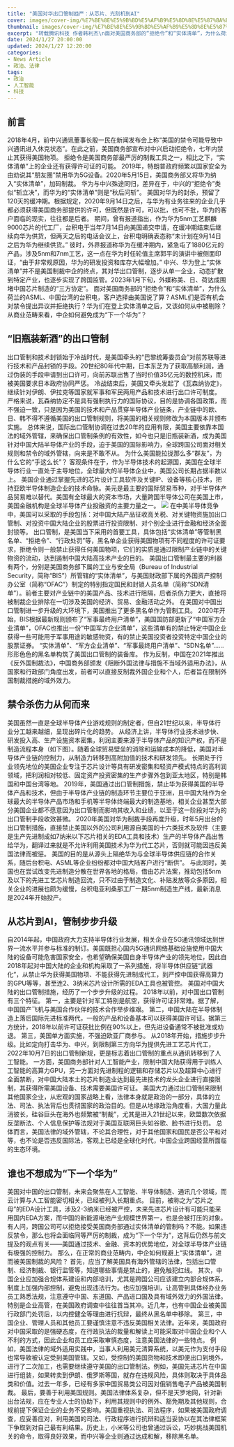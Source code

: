 ```yaml
---
title: "美国对华出口管制趋严：从芯片、光刻机到AI"
cover: images/cover-img/%E7%BE%8E%E5%9B%BD%E5%AF%B9%E5%8D%8E%E5%87%BA%E5%8F%A3%E7%AE%A1%E5%88%B6%E8%B6%8B%E4%B8%A5%EF%BC%9A%E4%BB%8E%E8%8A%AF%E7%89%87%E3%80%81%E5%85%89%E5%88%BB%E6%9C%BA%E5%88%B0AI.png
thumbnail: images/cover-img/%E7%BE%8E%E5%9B%BD%E5%AF%B9%E5%8D%8E%E5%87%BA%E5%8F%A3%E7%AE%A1%E5%88%B6%E8%B6%8B%E4%B8%A5%EF%BC%9A%E4%BB%8E%E8%8A%AF%E7%89%87%E3%80%81%E5%85%89%E5%88%BB%E6%9C%BA%E5%88%B0AI.png
excerpt: "转载腾讯科技 作者韩利杰\n面对美国商务部的“拒绝令”和“实体清单”，为什么荷兰的ASML、中国台湾的台积电，客户选择由美国说了算？ASML们是否有机会对禁令提出异议并拒绝执行？华为们在登上实体清单之后，又该如何从中被剔除？从商业范畴来看，中企如何避免成为“下一个华为”？" 
date: 2024/1/27 20:00:00
updated: 2024/1/27 12:20:00
categories:
- News Article
- 政治、法律
tags: 
- 政治
- 人工智能
- 科技
---
```

## 前言
2018年4月，前中兴通讯董事长殷一民在新闻发布会上称“美国的禁令可能导致中兴通讯进入休克状态”。在此之前，美国商务部宣布对中兴启动拒绝令，七年内禁止其获得美国物项。
拒绝令是美国商务部最严厉的制裁工具之一，相比之下，“实体清单”上的企业还有获得许可证的可能。
2019年，特朗普政府频繁以国家安全为由劝说其“朋友圈”禁用华为5G设备。2020年5月15日，美国商务部又将华为纳入“实体清单”，加码制裁。
华为与中兴殊途同归，差异在于，中兴的“拒绝令”类似“斩立决”，而华为的“实体清单”则是“秋后问斩”。
美国对华为的封杀，预留了120天的缓冲期。根据规定，2020年9月14日之后，与华为有业务往来的企业几乎都必须获得美国商务部提供的许可，但既然是许可，可以批，也可不批，华为的客户面临的现实，往往都是后者。
期间，曾有报道指出，作为华为5nm工艺麒麟9000芯片的代工厂，台积电于当年7月14日向美国递交申请，在缓冲期结束后继续向华为供货，但两天之后的电话会议上，台积电明确表态称“未计划在9月14日之后为华为继续供货。”
彼时，外界报道称华为在缓冲期内，紧急屯了1880亿元的产品，涉及5nm和7nm工艺，这一点在华为时任轮值主席郭平的演讲中被侧面印证，“由于非常规原因，华为的研发投资和库存大幅增加。”
中兴、华为登上“实体清单”并不是美国制裁中企的终点，其对华出口管制，逐步从单一企业，动态扩散到特定产业，也逐步实现了跨国监管。2023年1月下旬，外媒称美、日、荷达成围堵中国芯片制造的“三方协定”。
面对美国商务部的“拒绝令”和“实体清单”，为什么荷兰的ASML、中国台湾的台积电，客户选择由美国说了算？ASML们是否有机会对禁令提出异议并拒绝执行？华为们在登上实体清单之后，又该如何从中被剔除？从商业范畴来看，中企如何避免成为“下一个华为”？
## “旧瓶装新酒”的出口管制
出口管制和技术封锁始于冷战时代，是美国牵头的“巴黎统筹委员会”对前苏联等进行技术和产品封锁的手段。20世纪80年代中期，日本东芝为了获取高额利润，通过伪装的手段申请到出口许可，向前苏联出售了当时价值35亿元的数控机床，而被美国要求日本政府协同严惩。
冷战结束后，美国又牵头发起了《瓦森纳协定》，继续针对伊朗、伊拉克等国家就军事和军民两用产品和技术进行出口许可制度。
严格来说，瓦森纳协定不是具有强制执行力的国际协议，目的是协调各国政策，而不强迫一致，只是因为美国的技术和产品贯穿半导体产业链条，产业链中的欧、日、韩不得不遵循美国的出口管制规则，将美国的相关规则修改为本国版本并颁布实施。
总体来说，国际出口管制协调在过去20年的应用有限，美国主要依靠本国法的域外管辖，来确保出口管制条例的有效性，如今也只是旧瓶装新酒，成为美国针对中国大陆半导体产业的手段，迫于美国的国际影响力，全球跨国公司面对相关规则和禁令的域外管辖，向来是不敢不从。
为什么美国能拉拢那么多“群友”，为什么它的“手这么长”？
客观条件在于，作为半导体技术的起源国，美国在全球半导体行业一直处于主导地位，全球最大的半导体企业中，美国公司长期占据半数以上。
美国企业通过掌握先进的芯片设计工具软件及关键IP、设备等核心技术，把持亚欧半导体制造企业的技术命脉。美元是最主要的国际贸易币种，对于半导体产品贸易难以替代。美国有全球最大的资本市场，大量跨国半导体公司在美国上市，美国金融机构是全球半导体产业投融资的主要力量之一。
![](/images/posts/2023年美国大型半导体公司市值排行.png)
在中美半导体竞争中，美国可以采取的手段包括：对中国大陆产品征收高关税、对关键物资施加出口管制、对投资中国大陆企业的股票进行投资限制、对个别企业进行金融和经济全面封锁等。
出口管制，是美国当下采用的首要工具，具体包括“实体清单”等管制黑名单、“拒绝令”、“行政处罚”等，黑名单企业获得美国物项有不同程度的许可证要求，拒绝令则一般禁止获得任何美国物项，它们的实质是通过限制产业链中的关键物资的流动，达到遏制中国大陆高技术产业的目的。
美国出口管制最主要的利器有两个，分别是美国商务部下属的工业与安全局（Bureau of Industrial Security，简称“BIS”）所管辖的“实体清单”，与美国财政部下属的外国资产控制办公室（简称“OFAC”）制定的特别指定国民和封锁人员名单（简称“SDN清单”）。前者主要对产业链中的美国产品、技术进行阻隔，后者杀伤力更大，直接将被制裁企业排除在一切涉及美国的经济、贸易、金融活动之外。
在美国对中国出口管制进一步升级的大环境下，美国推出了更多黑名单作为管制工具。
2020年开始，BIS根据最新规则颁布了“军事最终用户清单”，美国国防部更新了“中国军方企业清单”，OFAC也推出一份“中国军方企业清单”，这些清单有的禁止特定中国企业获得一些可能用于军事用途的敏感物资，有的禁止美国投资者投资特定中国企业的股票证券。
“实体清单”、“军方企业清单”、“军事最终用户清单”、“SDN名单”……形形色色的黑名单构筑了美国出口管制的装备库。
作为反制，中国在2021年推出《反外国制裁法》，中国商务部颁发《阻断外国法律与措施不当域外适用办法》，从国家和行政部门角度出发，前者可以直接反制裁外国企业和个人，后者旨在限制外国制裁措施的域外效力。
## 禁令杀伤力从何而来
美国虽然一直是全球半导体产业游戏规则的制定者，但自21世纪以来，半导体行业分工越来越细，呈现出碎片化的趋势。
从经济上讲，半导体行业技术进步快、研发投入高、生产设施资本密集，利润主要来源于半导体产品的知识产权，而不是制造流程本身（如下图）。随着全球贸易壁垒的消除和运输成本的降低，美国对半导体产业链的控制力，从制造力转移到高附加值的技术和研发领先。
长期处于行业领先地位的美国企业专注于芯片设计等具有研发密集和轻资产模式特点的高利润领域，把利润相对较低、固定资产投资密集的生产步骤外包到亚太地区，特别是韩国和中国台湾等地。
2019年，美国通过出口管制措施，禁止华为获得美国的半导体产品和技术，但由于半导体产业链的制造环节主要位于亚洲，且中国大陆作为全球最大的半导体产品市场和手机等半导体终端最大的制造基地，相关企业甚至大部分美国企业都不愿意因为出口管制而影响其收入和业绩，以至于这一阶段对华为的出口管制手段收效甚微。
2020年美国对华为制裁手段再度升级，时年5月出台的出口管制措施，直接禁止美国以外的公司利用源自美国的十六类技术及软件（主要是生产先进制成如7纳米以下芯片相关的EDA工具和技术）生产的半导体产品出售给华为，翻译过来就是不允许利用美国技术为华为代工芯片，否则就可能因违反美国法律而被惩。
美国的目的是从源头上隔绝华为与全球半导体供应链的合作关系，随后台积电、ASML等企业纷纷都对中国大陆客户进行“断供”。
与此同时，美国也在尝试改变先进制造分散在世界各地的格局，借由芯片法案，推动包括5nm及以下的先进工艺芯片制造回流，只不过由于制造文化、补贴发放等众多原因，相关企业的进展也颇为缓慢，台积电亚利桑那工厂一期5nm制造生产线，最新消息是2024年开始投产。
## 从芯片到AI，管制步步升级
自2014年起，中国政府大力支持半导体行业发展，相关企业在5G通讯领域达到世界一流水平并参与标准的制订。美国既担心国内5G通讯网络基础设施使用中国大陆的设备可能危害国家安全，也希望确保美国自身半导体产业的领先地位，因此自2018年起对中国大陆的企业和机构采取了一系列措施，将半导体供应链“武器化”，从禁止华为获得美国物项、不能获得先进制成代工，到严控中国获得高算力的GPU等等，甚至连2、3纳米芯片设计所需的EDA工具也被管控。
美国对中国大陆的出口管制措施，经历了一个步步升级的过程。
2018年以前，对中国出口管制有三个特征。
第一，主要是针对军工特别是航空，获得许可证非常难。据了解，中国国产飞机与美国合作伙伴的技术合作举步维艰。
第二，中国大陆在半导体制造上落后国际先进标准两代，一般的产品和设备基本可以获得美国许可证。据第三方统计，2018年以前许可证获批比例在90%以上，但先进设备通常不被批准或劝退。
第三，美国单方面实施，不强迫欧亚厂商参与。
从2018年开始，措施步步升级。比如定向打击华为、中兴，到限制第三方向华为提供先进工艺芯片代工，2022年10月7日的出口管制新规，更是标志着出口管制的重点从通讯转移到了人工智能。
一方面，美国商务部针对人工智能产业，限制中国大陆获得用于训练人工智能的高算力GPU，另一方面对先进制程的逻辑和存储芯片以及超算中心进行全面禁断，对中国大陆本土的芯片制造业达到最先进技术的龙头企业进行直接限制，其获得所需美国设备、技术需要美国许可证。
美国大力通过出口管制来限制其他国家企业，从宏观的国家战略上看，法律本身就是政治的一部分，具体的立法、司法、执法背后也贯彻国家的政治目的。但是从地缘政治角度看，大国力量此消彼长，硅谷巨头在海外也频繁被“制裁”，尤其是进入21世纪以来，欧盟数次依据反垄断法、个人信息保护等法规对于美国互联网巨头如谷歌、脸书进行处罚。
总体而言，美国法律的域外管辖，不论其合理性，对于其他国家和国民是否公平和对等，也不论是否违反国际法，客观上已经是全球化时代，中国企业跨国经营所面临的生态环境。
## 谁也不想成为“下一个华为”
美国对中国的出口管制，未来会聚焦在人工智能、半导体制造、通讯几个领域，而云计算与人工智能密切相关，已经被列入长期重点。
目前，被称之为“芯片之母”的EDA设计工具，涉及2-3纳米已经被严控，未来先进芯片设计有可能只能采用国内EDA方案，而中国的新能源电池产业规模世界第一，也是会被打压的对象。
有人问，跨国公司可以拒绝接受美国商务部通过实体清单的管制吗？不能。如果违反禁令，那么也将会面临同等严厉的制裁，成为“下一个华为”，这背后仍然与前文提及的观点有关——美国通过技术、金融、资本的优势地位，对全球半导体产业链有极强的控制力。
那么，在正常的商业范畴内，中企如何规避上“实体清单”，进而被美国制裁的风险？
首先，应当了解美国具有海外管辖的法律，包括出口管制、经济制裁、银行监管等，知道哪些事情是禁止的，避免触犯红线。
其次，中国企业应加强合规体系建设和内部培训，尤其是跨国公司应该建立内部合规体系，制度上加强内部控制，避免出现违法行为。也应加强培训，让高管到具体经办业务员工熟悉法规，注意遵守中国、东道国、产品进口国及具有域外效力的外国法律。特别是企业高管，在美国政府调查中往往首当其冲。近几年，也有中国企业被美国行政部门处罚后，以内控健全等理由进行抗辩，最终从黑名单中移除。
第三，中国企业、管理人员和其他员工要谨慎注意不违反美国相关法律。近年来，美国政府对中国采取的是强硬态度，在行政执法的裁量和解读上可能采取对中国企业和个人不利的方式，因此企业和员工应采取审慎态度，注意美国法律的一些特点。
例如，美国法律的域外适用实践中，当事人利用美元清算系统，以美元作为支付手段也常导致被认定受到美国管辖。又如，受控制的美国货物和技术即便出口到境外，进行了二次加工，也需要继续遵守美国的出口管制法。例如，美国先进芯片在中国进行组装，如果转卖到伊朗、俄罗斯等国，就存在违规风险，具体则取决于具体品类和价值。过去一年多，已经有多家中国贸易类公司因对俄销售电子产品被美国制裁。
最后，要善于利用美国规则。美国法律体系复杂，但不是天罗地网，针对新出台法规，应在专业人士的协助下，利用其规则中的例外、豁免期及其他规则，合规前提下保证企业的业务不受影响。美国重视执法、司法程序，如果被美国政府调查，应妥善应对，利用美国的司法、行政程序进行抗辩和适当妥协以在其法律框架下争取到对自己最有利结果。历史上，小米等公司也曾通过诉讼，巧妙挑战美国机关的命令，取得良好效果，而中兴等企业则通过达成和解，移除黑名单。